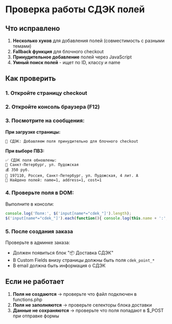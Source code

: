 # Проверка работы СДЭК полей

## Что исправлено
1. **Несколько хуков** для добавления полей (совместимость с разными темами)
2. **Fallback функция** для блочного checkout  
3. **Принудительное добавление** полей через JavaScript
4. **Умный поиск полей** - ищет по ID, классу и name

## Как проверить

### 1. Откройте страницу checkout
### 2. Откройте консоль браузера (F12)
### 3. Посмотрите на сообщения:

**При загрузке страницы:**
```
🔧 СДЭК: Добавляем поля принудительно для блочного checkout
```

**При выборе ПВЗ:**
```
✅ СДЭК поля обновлены:
📍 Санкт-Петербург, ул. Пудожская
💰 350 руб.
📮 197110, Россия, Санкт-Петербург, ул. Пудожская, 4 лит. А
🔧 Найдено полей: name=1, address=1, cost=1
```

### 4. Проверьте поля в DOM:
Выполните в консоли:
```javascript
console.log('Поля:', $('input[name*="cdek_"]').length);
$('input[name*="cdek_"]').each(function(){ console.log(this.name + ':', this.value); });
```

### 5. После создания заказа
Проверьте в админке заказа:
- Должен появиться блок "📦 Доставка СДЭК"  
- В Custom Fields внизу страницы должны быть поля `cdek_point_*`
- В email должна быть информация о СДЭК

## Если не работает
1. **Поля не создаются** → проверьте что файл подключен в functions.php
2. **Поля не заполняются** → проверьте селекторы блока доставки
3. **Данные не сохраняются** → проверьте что поля попадают в $_POST при отправке формы